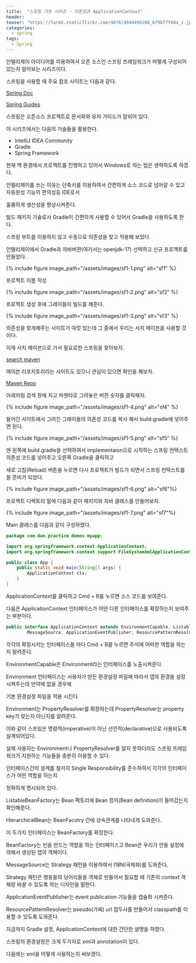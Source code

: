```yaml
---
title:  "스프링 기초 시리즈 - 의존성과 ApplicationContext"
header:
teaser: "https://farm5.staticflickr.com/4076/4940499208_b79b77fb0a_z.jpg"
categories:
  - spring
tags:
  - Spring
---
```

  
  인텔리제이 아이디어를 이용하여서 오픈 소스인 스프링 프레임워크가 어떻게 구성되어있는지 알아보는 시리즈이다.
  
스프링을 사용할 때 주요 참조 사이트는 다음과 같다.

[Spring Doc](https://docs.spring.io/spring-framework/docs/current/reference/html/)

[Spring Guides](https://spring.io/guides)

스프링은 오픈소스 프로젝트로 문서화와 유저 가이드가 잘되어 있다.


이 시리즈에서는 다음의 기술들을 활용한다.

 - IntelliJ IDEA Community
 - Gradle
 - Spring Framework

현재 맥 환경에서 프로젝트를 진행하고 있어서 Windows로 하는 법은 생략하도록 하겠다.



 인텔리제이를 쓰는 이유는 단축키를 이용하여서 간편하게 소스 코드로 넘어갈 수 있고 자동완성 기능의 편의성등 IDE로서

훌륭하게 생산성을 향상시켜준다.

 빌드 패키지 기술로서 Gradle이 간편하게 사용할 수 있어서 Gradle을 사용하도록 한다.

 스프링 부트를 이용하지 않고 수동으로 의존성을 찾고 적용해 보았다.



인텔리제이에서 Gradle과 자바버젼(여기서는 openjdk-17) 선택하고 신규 프로젝트를 만들었다.

{% include figure image_path="/assets/images/sf1-1.png" alt="sf1" %}

프로젝트 이름 작성

{% include figure image_path="/assets/images/sf1-2.png" alt="sf2" %}

프로젝트 생성 후에 그레이들이 빌드를 해준다.

{% include figure image_path="/assets/images/sf1-3.png" alt="sf3" %}

의존성을 찾게해주는 사이트가 여럿 있는데 그 중에서 우리는 서치 메이븐을 사용할 것 이다.

이제 서치 메이븐으로 가서 필요로한 스프링을 찾아보자.

[search maven](https://search.maven.org/)

메이븐 리포지토리라는 사이트도 있으니 관심이 있으면 확인을 해보자.

[Maven Repo](https://mvnrepository.com/)

아래처럼 검색 창에 치고 마젠타로 그려놓은 버젼 숫자를 클릭해자.

{% include figure image_path="/assets/images/sf1-4.png" alt="sf4" %}

들어간 사이트에서 그려진 그레이들의 의존성 코드를 복사 해서 build.gradle에 넣어주면 된다.

{% include figure image_path="/assets/images/sf1-5.png" alt="sf5" %}

맨 왼쪽에 build.gradle을 선택하여서 implementaion으로 시작하는 스프링 컨텍스트 의존성 코드를 넣어주고 오른쪽 Gradle을 클릭하고

새로 고침(Reload) 버튼을 누르면 다시 프로젝트가 빌드가 되면서 스프링 컨텍스트를 쓸 준비가 되었다.

{% include figure image_path="/assets/images/sf1-6.png" alt="sf6"%}

프로젝트 디렉토리 밑에 다음과 같이 패키지와 자바 클래스를 만들어보자.

{% include figure image_path="/assets/images/sf1-7.png" alt="sf7"%}

Main 클래스를 다음과 같이 구성하였다. 

```java
package com.dan.practice.demos.myapp;

import org.springframework.context.ApplicationContext;
import org.springframework.context.support.FileSystemXmlApplicationContext;

public class App {
    public static void main(String[] args) {
        ApplicationContext ctx;
    }
}
```

ApplicationContext를 클릭하고 Cmd + B를 누르면 소스 코드를 보여준다.

다음은 ApplicationContext 인터페이스가 어떤 다른 인터페이스를 확장하는지 보여주는 부분이다.
```java
public interface ApplicationContext extends EnvironmentCapable, ListableBeanFactory, HierarchicalBeanFactory,
		MessageSource, ApplicationEventPublisher, ResourcePatternResolver
```

각각의 확장시키는 인터페이스들 마다 Cmd + B를 누르면 주석에 어떠한 역할을 하는지 알려준다.

EnvironmentCapable은 Environment라는 인터페이스를 노출시켜준다. 

Environment 인터페이스는 사용자가 만든 환경설정 파일에 따라서 앱의 환경을 설정 시켜주는데 만약에 없을 경우에

기본 환경설정 파일을 적용 시킨다.

Environment는 PropertyResolver를 확장하는데 PropertyResolver는 property key가 맞는지 아닌지를 알려준다.

이와 같이 스프링은 명령적(imperative)이 아닌 선언적(declarative)으로 사용되도록 설계되어있다.

실제 사용자는 Environment나 PropertyResolver를 알지 못하더라도 스프링 프레임워크가 지원하는 기능들을 충분히 이용할 수 있다.

인터페이스간의 설계를 철저히 Single Responsibility를 준수하여서 각각의 인터페이스가 어떤 역할을 하는지

정확하게 명시되어 있다.

ListableBeanFactory는 Bean 팩토리에 Bean 정의(Bean definition)이 들어갔는지 확인해준다.

HierarchicalBean는 BeanFacotry 간에 상속관계를 나타내게 도와준다.

이 두가지 인터페이스는 BeanFactory를 확장한다. 

BeanFactory는 빈을 만드는 역할을 하는 인터페이스고 Bean은 우리가 만들 설정에 의해서 생성된 앱의 객체이다.


MessageSource는 Strategy 패턴을 이용하여서 I18N(국제화)를 도와준다.

Strategy 패턴은 행동들의 덩어리들을 객체로 만들어서 필요할 때 기존의 context 객체랑 바꿀 수 있도록 하는 디자인을 말한다.

ApplicationEventPublisher는 event publication 기능들을 캡슐화 시켜준다.

ResourcePatternResolver는 pseudo(가짜) url 접두사를 만들어서 classpath를 이용할 수 있도록 도와준다.



지금까지 Gradle 설정, ApplicationContext에 대한 간단한 설명을 하였다.

스프링의 환경설정은 크게 두가지로 xml과 annotation이 있다.

다음에는 xml을 어떻게 사용하는지 써보겠다.



